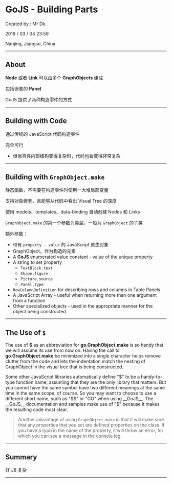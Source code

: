 # GoJS - Building Parts

Created by : Mr Dk.

2019 / 03 / 04 23:59

Nanjing, Jiangsu, China

---

## About

__Node__ 或者 __Link__ 可以由多个 __GraphObjects__ 组成

包括嵌套的 __Panel__

GoJS 提供了两种构造零件的方式

---

## Building with Code

通过传统的 JavaScript 代码构造零件

完全可行

* 但当零件内部结构变得复杂时，代码也会变得非常复杂

---

## Building with `GraphObject.make`

静态函数，不需要在构造零件时使用一大堆局部变量

支持对象嵌套，且能够从代码中看出 Visual Tree 的深度

使用 models、templates、data-binding 自动创建 Nodes 和 Links

`GraphObject.make` 的第一个参数为类型，一般为 `GraphObject` 的子类

额外参数：

* 带有 `property - value` 的 JavaScript 原生对象
* GraphObject，作为构造的元素
* A __GoJS__ enumerated value constant - value of the unique property
* A string to set property
  * `TextBlock.text`
  * `Shape.figure`
  * `Picture.source`
  * `Panel.type`
* `RowColumnDefinition` for describing rows and columns in Table Panels
* A JavaScript Array - useful when returning more than one argument from a function
* Other specialized objects - used in the appropriate manner for the object being constructed

---

## The Use of `$ `

The use of __$__ as an abbreviation for __go.GraphObject.make__ is so handy that we will assume its use from now on. Having the call to __go.GraphObject.make__ be minimized into a single character helps remove clutter from the code and lets the indentation match the nesting of GraphObject in the visual tree that is being constructed. 

Some other JavaScript libraries automatically define "$" to be a handy-to-type function name, assuming that they are the only library that matters. But you cannot have the same symbol have two different meanings at the same time in the same scope, of course. So you may want to choose to use a different short name, such as "$$" or "GO" when using __GoJS__. The __GoJS__ documentation and samples make use of "$" because it makes the resulting code most clear. 

> Another advantage of using `GraphObject.make` is that it will make sure that any properties that you set are defined properties on the class. If you have a typo in the name of the property, it will throw an error, for which you can see a message in the console log.

---

## Summary

好 J8 复杂

---

